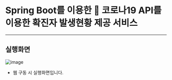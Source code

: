 # Spring Boot를 이용한 🦠 코로나19 API를 이용한 확진자 발생현황 제공 서비스

---
## 실행화면
![image](img.png)
* 웹 구동 시 실행화면입니다.